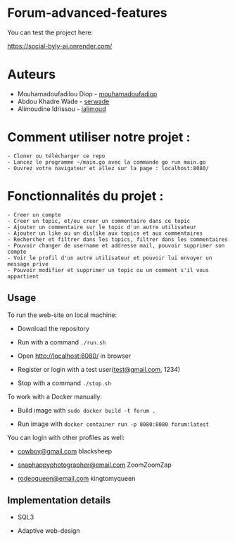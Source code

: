 # Forum-advanced-features

You can test the project here: 

https://social-byly-ai.onrender.com/

# Auteurs
* Mouhamadoufadilou Diop - [mouhamadoufadiop](https://learn.zone01dakar.sn/git/mouhamadoufadiop)
* Abdou Khadre Wade - [serwade](https://learn.zone01dakar.sn/git/serwade)
* Alimoudine Idrissou - [ialimoud](https://learn.zone01dakar.sn/git/ialimoud)




#  Comment utiliser notre projet :

    - Cloner ou télécharger ce repo
    - Lancez le programme ~/main.go avec la commande go run main.go
    - Ouvrez votre navigateur et allez sur la page : localhost:8080/
    

#  Fonctionnalités du projet :

    - Creer un compte
    - Creer un topic, et/ou creer un commentaire dans ce topic
    - Ajouter un commentaire sur le topic d'un autre utilisateur
    - Ajouter un like ou un dislike aux topics et aux commentaires
    - Rechercher et filtrer dans les topics, filtrer dans les commentaires
    - Pouvoir changer de username et addresse mail, pouvoir supprimer son compte
    - Voir le profil d'un autre utilisateur et pouvoir lui envoyer un message prive
    - Pouvoir modifier et supprimer un topic ou un comment s'il vous appartient

## Usage
  
To run the web-site on local machine:

- Download the repository

- Run with a command `./run.sh`

- Open [http://localhost:8080/](http://localhost:8080/) in browser

- Register or login with a test user(test@gmail.com, 1234)

- Stop with a command `./stop.sh`

To work with a Docker manually:

- Build image with `sudo docker build -t forum .`

- Run image with `docker container run -p 8080:8080 forum:latest`

You can login with other profiles as well:

- cowboy@gmail.com blacksheep

- snaphappyphotographer@email.com ZoomZoomZap

- rodeoqueen@email.com kingtomyqueen

## Implementation details

- SQL3

- Adaptive web-design
